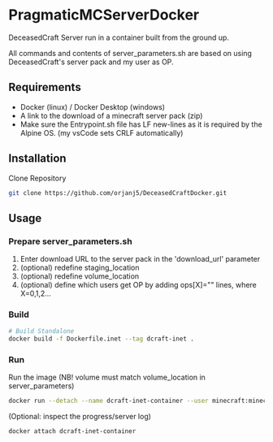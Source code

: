 # PragmaticMCServerDocker

DeceasedCraft Server run in a container built from the ground up.

All commands and contents of server_parameters.sh are based on using DeceasedCraft's server pack and my user as OP.

## Requirements
- Docker (linux) / Docker Desktop (windows)
- A link to the download of a minecraft server pack (zip)
- Make sure the Entrypoint.sh file has LF new-lines as it is required by the Alpine OS. (my vsCode sets CRLF automatically)

## Installation
Clone Repository
```bash
git clone https://github.com/orjanj5/DeceasedCraftDocker.git
```

## Usage

### Prepare server_parameters.sh
1. Enter download URL to the server pack in the 'download_url' parameter
2. (optional) redefine staging_location
3. (optional) redefine volume_location  
4. (optional) define which users get OP by adding ops[X]="<username>" lines, where X=0,1,2... 

### Build
```bash
# Build Standalone
docker build -f Dockerfile.inet --tag dcraft-inet .
```

### Run
Run the image (NB! volume must match volume_location in server_parameters)
```bash
docker run --detach --name dcraft-inet-container --user minecraft:minecraft --volume G:\Minecraft\dcraft_persistent:/opt/server -p 55565:25565 dcraft-inet
```

(Optional: inspect the progress/server log)
```bash
docker attach dcraft-inet-container
```
